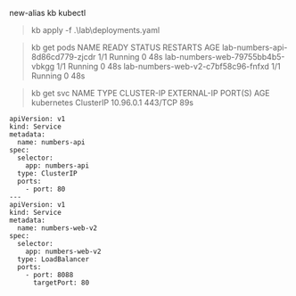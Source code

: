 new-alias kb kubectl

>kb apply -f .\lab\deployments.yaml

> kb get pods
NAME                                 READY   STATUS    RESTARTS   AGE
lab-numbers-api-8d86cd779-zjcdr      1/1     Running   0          48s
lab-numbers-web-79755bb4b5-vbkgg     1/1     Running   0          48s
lab-numbers-web-v2-c7bf58c96-fnfxd   1/1     Running   0          48s

> kb get svc 
NAME         TYPE        CLUSTER-IP   EXTERNAL-IP   PORT(S)   AGE
kubernetes   ClusterIP   10.96.0.1    <none>        443/TCP   89s


```
apiVersion: v1
kind: Service
metadata:
  name: numbers-api
spec:
  selector:
    app: numbers-api
  type: ClusterIP
  ports:
    - port: 80
---
apiVersion: v1
kind: Service
metadata:
  name: numbers-web-v2
spec:
  selector:
    app: numbers-web-v2
  type: LoadBalancer
  ports:
    - port: 8088
	  targetPort: 80
```


